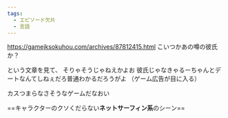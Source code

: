 ```yaml
---
tags:
  - エピソード欠片
  - 言語
---
```

https://gamejksokuhou.com/archives/87812415.html
こいつかあの噂の彼氏か？

という文章を見て、
そりゃそうじゃねえかよお
彼氏じゃなきゃるーちゃんとデートなんてしねぇだろ普通わかるだろうがよ
（ゲーム広告が目に入る）

カスつまらなさそうなゲームだなおい

==キャラクターのクソくだらない**ネットサーフィン系**のシーン==